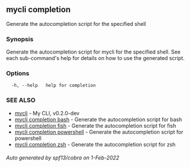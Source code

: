 ## mycli completion

Generate the autocompletion script for the specified shell

### Synopsis

Generate the autocompletion script for mycli for the specified shell.
See each sub-command's help for details on how to use the generated script.


### Options

```
  -h, --help   help for completion
```

### SEE ALSO

* [mycli](mycli.md)	 - My CLI, v0.2.0-dev
* [mycli completion bash](mycli_completion_bash.md)	 - Generate the autocompletion script for bash
* [mycli completion fish](mycli_completion_fish.md)	 - Generate the autocompletion script for fish
* [mycli completion powershell](mycli_completion_powershell.md)	 - Generate the autocompletion script for powershell
* [mycli completion zsh](mycli_completion_zsh.md)	 - Generate the autocompletion script for zsh

###### Auto generated by spf13/cobra on 1-Feb-2022
